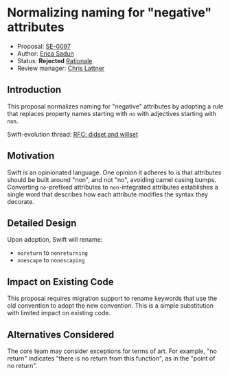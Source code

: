 # Normalizing naming for "negative" attributes

* Proposal: [SE-0097](0097-negative-attributes.md)
* Author: [Erica Sadun](https://github.com/erica)
* Status: **Rejected** [Rationale](https://lists.swift.org/pipermail/swift-evolution-announce/2016-June/000181.html)
* Review manager: [Chris Lattner](http://github.com/lattner)

## Introduction

This proposal normalizes naming for "negative" attributes by adopting a rule 
that replaces property names starting with `no` with adjectives 
starting with `non`. 

Swift-evolution thread:
[RFC: didset and willset](http://thread.gmane.org/gmane.comp.lang.swift.evolution/17534)

## Motivation

Swift is an opinionated language. One opinion it adheres to is that attributes should be built around "non", and not "no", avoiding camel casing bumps. Converting `no`-prefixed attributes to `non`-integrated attributes establishes a single word that describes how each attribute modifies the syntax they decorate.

## Detailed Design

Upon adoption, Swift will rename:

* `noreturn` to `nonreturning`
* `noescape` to `nonescaping`

## Impact on Existing Code

This proposal requires migration support to rename keywords that use the old convention to adopt the new convention. This is a simple substitution with limited impact on existing code.

## Alternatives Considered

The core team may consider exceptions for terms of art. For example, "no return" indicates "there is no return from this function", as in the "point of no return".